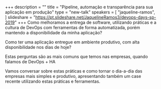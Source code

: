 +++
description = ""
title = "Pipeline, automação e transparência para sua aplicação em produção"
type = "new-talk"
speakers = [
        "jaqueline-ramos",
]
slideshare = "https://pt.slideshare.net/JaquelineRamos3/devops-days-sp-2019"
+++
Como melhoramos a entrega de software, utilizando práticas e a cultura de DevOps com ferramentas de forma automatizada, porém mantendo a disponibilidade da minha aplicação?

Como ter uma aplicação entregue em ambiente produtivo, com alta disponibilidade nos dias de hoje?

Estas perguntas são as mais comuns que temos nas empresas, quando falamos de DevOps + HA

Vamos conversar sobre estas práticas e como tornar o dia-a-dia das empresas mais simples e produtivo, apresentando também um case recente utilizando estas práticas e ferramentas.